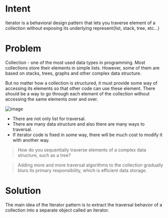 # Intent
Iterator is a behavioral design pattern that lets you traverse element of a collection without exposing its underlying represent(list, stack, tree, etc...)

# Problem
Collection - one of the most used data types in programming. 
Most collections store their elements in simple lists. However, some of them are based on stacks, trees, graphs and other complex data structure. 

But no matter how a collection is structured, it must provide some way of accessing its elements so that other code can use these element.
There should be a way to go through each element of the collection without accessing the same elements over and over. 

![image](https://github.com/devhanee1/designPattern/assets/37257706/120bc7c4-a1cb-4da1-90db-02d88c12b645)
- There are not only list for traversal.
- There are many data structure and also there are many ways to traversal.
- If iterator code is fixed in some way, there will be much cost to modify it with another way.

> How do you sequentially traverse elements of a complex data structure, such as a tree?

> Adding more and more traversal algorithms to the collection gradually blurs its primary responsibility, which is efficient data storage.

# Solution
The main idea of the Iterator pattern is to extract the traversal behavior of a collection into a separate object called an iterator. 

